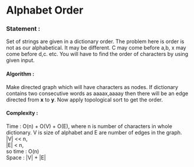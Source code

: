 Alphabet Order
==============

<h3>
Statement :
</h3>
Set of strings are given in a dictionary order. 
The problem here is order is not as our alphabetical. 
It may be different. 
C may come before a,b, x may come before d,c. etc. 
You will have to find the order of characters by using given input. 

<h4>
Algorithm :
</h4>
Make directed graph which will have characters as nodes.
If dictionary contains two consecutive words as aaaax,aaaay
then there will be an edge directed from <b>x</b> to <b>y</b>.
Now apply topological sort to get the order.

<h4>
Complexity :
</h4>
Time : O(n) + O(V) + O(E), where n is number of characters in whole dictionary.
		V is size of alphabet and E are number of edges in the graph. <br>
		|V| << n, <br>
		|E| < n, <br>
		so time : O(n)
		<br>
Space : |V| + |E|

